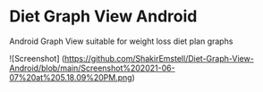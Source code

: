 # Diet Graph View Android

Android Graph View suitable for weight loss diet plan graphs

![Screenshot]
(https://github.com/ShakirEmstell/Diet-Graph-View-Android/blob/main/Screenshot%202021-06-07%20at%205.18.09%20PM.png)

